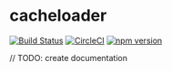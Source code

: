 # cacheloader
[![Build Status](https://travis-ci.org/abihf/cacheloader.svg?branch=master)](https://travis-ci.org/abihf/cacheloader)
[![CircleCI](https://circleci.com/gh/abihf/cacheloader/tree/master.svg?style=svg)](https://circleci.com/gh/abihf/cacheloader/tree/master)
[![npm version](https://badge.fury.io/js/%40abihf%2Fcacheloader.png)](https://www.npmjs.com/package/@abihf/cacheloader)

// TODO: create documentation
